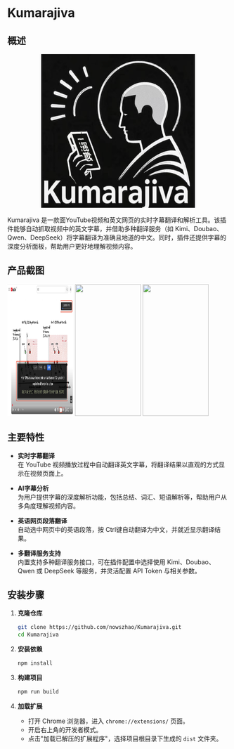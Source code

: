 # Kumarajiva

## 概述

<p align="center">
<img src="images/kumarajiva.png" width="350" height="350"/>
<p>

Kumarajiva 是一款面YouTube视频和英文网页的实时字幕翻译和解析工具。该插件能够自动抓取视频中的英文字幕，并借助多种翻译服务（如 Kimi、Doubao、Qwen、DeepSeek）将字幕翻译为准确且地道的中文。同时，插件还提供字幕的深度分析面板，帮助用户更好地理解视频内容。

## 产品截图

<div>
  <img src="images/screenshot1.png"   width="150" height="300">
  <img src="images/screenshot2.jpg"   width="150" height="300">
  <img src="images/screenshot3.jpg"   width="150" height="300">
</div>

## 主要特性

- **实时字幕翻译**  
  在 YouTube 视频播放过程中自动翻译英文字幕，将翻译结果以直观的方式显示在视频页面上。


- **AI字幕分析**  
  为用户提供字幕的深度解析功能，包括总结、词汇、短语解析等，帮助用户从多角度理解视频内容。

- **英语网页段落翻译**  
  自动选中网页中的英语段落，按 Ctrl键自动翻译为中文，并就近显示翻译结果。

- **多翻译服务支持**  
  内置支持多种翻译服务接口，可在插件配置中选择使用 Kimi、Doubao、Qwen 或 DeepSeek 等服务，并灵活配置 API Token 与相关参数。


## 安装步骤

1. **克隆仓库**
   ```bash
   git clone https://github.com/nowszhao/Kumarajiva.git
   cd Kumarajiva
   ```

2. **安装依赖**
   ```bash
   npm install
   ```

3. **构建项目**
   ```bash
   npm run build
   ```

4. **加载扩展**
   - 打开 Chrome 浏览器，进入 `chrome://extensions/` 页面。
   - 开启右上角的开发者模式。
   - 点击"加载已解压的扩展程序"，选择项目根目录下生成的 `dist` 文件夹。

